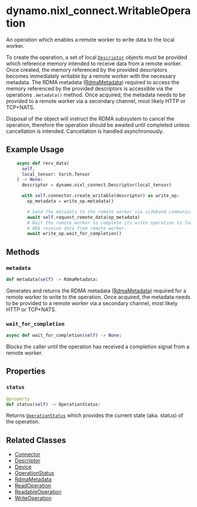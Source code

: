 <!--
SPDX-FileCopyrightText: Copyright (c) 2025 NVIDIA CORPORATION & AFFILIATES. All rights reserved.
SPDX-License-Identifier: Apache-2.0

Licensed under the Apache License, Version 2.0 (the "License");
you may not use this file except in compliance with the License.
You may obtain a copy of the License at

http://www.apache.org/licenses/LICENSE-2.0

Unless required by applicable law or agreed to in writing, software
distributed under the License is distributed on an "AS IS" BASIS,
WITHOUT WARRANTIES OR CONDITIONS OF ANY KIND, either express or implied.
See the License for the specific language governing permissions and
limitations under the License.
-->

# dynamo.nixl_connect.WritableOperation

An operation which enables a remote worker to write data to the local worker.

To create the operation, a set of local [`Descriptor`](descriptor.md) objects must be provided which reference memory intended to receive data from a remote worker.
Once created, the memory referenced by the provided descriptors becomes immediately writable by a remote worker with the necessary metadata.
The RDMA metadata ([RdmaMetadata](rdma_metadata.md)) required to access the memory referenced by the provided descriptors is accessible via the operations `.metadata()` method.
Once acquired, the metadata needs to be provided to a remote worker via a secondary channel, most likely HTTP or TCP+NATS.

Disposal of the object will instruct the RDMA subsystem to cancel the operation,
therefore the operation should be awaited until completed unless cancellation is intended.
Cancellation is handled asynchronously.


## Example Usage

```python
    async def recv_data(
      self,
      local_tensor: torch.Tensor
    ) -> None:
      descriptor = dynamo.nixl_connect.Descriptor(local_tensor)

      with self.connector.create_writable(descriptor) as write_op:
        op_metadata = write_op.metadata()

        # Send the metadata to the remote worker via sideband communication.
        await self.request_remote_data(op_metadata)
        # Wait the remote worker to complete its write operation to local_tensor.
        # AKA receive data from remote worker.
        await write_op.wait_for_completion()
```


## Methods

### `metadata`

```python
def metadata(self) -> RdmaMetadata:
```

Generates and returns the RDMA metadata ([RdmaMetadata](rdma_metadata.md)) required for a remote worker to write to the operation.
Once acquired, the metadata needs to be provided to a remote worker via a secondary channel, most likely HTTP or TCP+NATS.

### `wait_for_completion`

```python
async def wait_for_completion(self) -> None:
```

Blocks the caller until the operation has received a completion signal from a remote worker.


## Properties

### `status`

```python
@property
def status(self) -> OperationStatus:
```

Returns [`OperationStatus`](operation_status.md) which provides the current state (aka. status) of the operation.


## Related Classes

  - [Connector](connector.md)
  - [Descriptor](descriptor.md)
  - [Device](device.md)
  - [OperationStatus](operation_status.md)
  - [RdmaMetadata](rdma_metadata.md)
  - [ReadOperation](read_operation.md)
  - [ReadableOperation](readable_operation.md)
  - [WriteOperation](write_operation.md)
